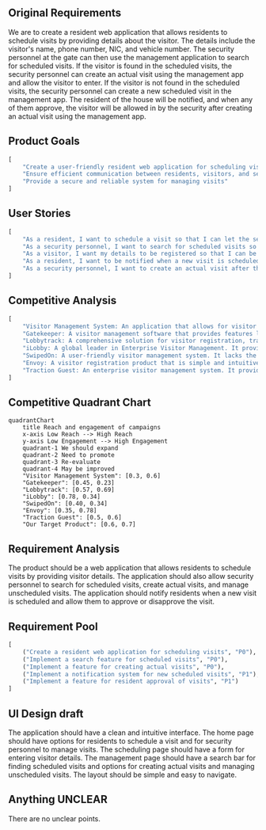 ## Original Requirements
We are to create a resident web application that allows residents to schedule visits by providing details about the visitor. The details include the visitor's name, phone number, NIC, and vehicle number. The security personnel at the gate can then use the management application to search for scheduled visits. If the visitor is found in the scheduled visits, the security personnel can create an actual visit using the management app and allow the visitor to enter. If the visitor is not found in the scheduled visits, the security personnel can create a new scheduled visit in the management app. The resident of the house will be notified, and when any of them approve, the visitor will be allowed in by the security after creating an actual visit using the management app.

## Product Goals
```python
[
    "Create a user-friendly resident web application for scheduling visits",
    "Ensure efficient communication between residents, visitors, and security personnel",
    "Provide a secure and reliable system for managing visits"
]
```

## User Stories
```python
[
    "As a resident, I want to schedule a visit so that I can let the security know about my upcoming visitors",
    "As a security personnel, I want to search for scheduled visits so that I can verify the visitor's details",
    "As a visitor, I want my details to be registered so that I can be allowed in without any hassle",
    "As a resident, I want to be notified when a new visit is scheduled so that I can approve or disapprove it",
    "As a security personnel, I want to create an actual visit after the resident's approval so that I can let the visitor in"
]
```

## Competitive Analysis
```python
[
    "Visitor Management System: An application that allows for visitor registration, check-in, and tracking. However, it lacks the feature of resident notification and approval",
    "Gatekeeper: A visitor management software that provides features like visitor pre-registration and instant notifications. But it doesn't have the feature of creating an actual visit after resident's approval",
    "Lobbytrack: A comprehensive solution for visitor registration, tracking, and reporting. But it is not a web application and doesn't provide the feature of scheduling visits",
    "iLobby: A global leader in Enterprise Visitor Management. It provides pre-registration and notification features but lacks the feature of creating an actual visit",
    "SwipedOn: A user-friendly visitor management system. It lacks the feature of resident approval for unscheduled visits",
    "Envoy: A visitor registration product that is simple and intuitive. However, it doesn't provide the feature of resident notification and approval",
    "Traction Guest: An enterprise visitor management system. It provides a wide range of features but lacks the feature of creating an actual visit after resident's approval"
]
```

## Competitive Quadrant Chart
```mermaid
quadrantChart
    title Reach and engagement of campaigns
    x-axis Low Reach --> High Reach
    y-axis Low Engagement --> High Engagement
    quadrant-1 We should expand
    quadrant-2 Need to promote
    quadrant-3 Re-evaluate
    quadrant-4 May be improved
    "Visitor Management System": [0.3, 0.6]
    "Gatekeeper": [0.45, 0.23]
    "Lobbytrack": [0.57, 0.69]
    "iLobby": [0.78, 0.34]
    "SwipedOn": [0.40, 0.34]
    "Envoy": [0.35, 0.78]
    "Traction Guest": [0.5, 0.6]
    "Our Target Product": [0.6, 0.7]
```

## Requirement Analysis
The product should be a web application that allows residents to schedule visits by providing visitor details. The application should also allow security personnel to search for scheduled visits, create actual visits, and manage unscheduled visits. The application should notify residents when a new visit is scheduled and allow them to approve or disapprove the visit.

## Requirement Pool
```python
[
    ("Create a resident web application for scheduling visits", "P0"),
    ("Implement a search feature for scheduled visits", "P0"),
    ("Implement a feature for creating actual visits", "P0"),
    ("Implement a notification system for new scheduled visits", "P1"),
    ("Implement a feature for resident approval of visits", "P1")
]
```

## UI Design draft
The application should have a clean and intuitive interface. The home page should have options for residents to schedule a visit and for security personnel to manage visits. The scheduling page should have a form for entering visitor details. The management page should have a search bar for finding scheduled visits and options for creating actual visits and managing unscheduled visits. The layout should be simple and easy to navigate.

## Anything UNCLEAR
There are no unclear points.